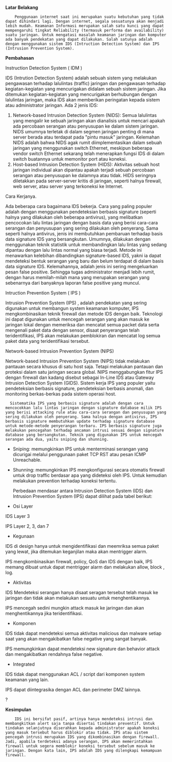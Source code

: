 **Latar Belakang**

        Penggunaan internet saat ini merupakan suatu kebutuhan yang tidak dapat dihindari lagi. Dengan internet, segala sesuatunya akan menjadi lebih mudah. Keamanan Informasi merupakan salah satu kunci yang dapat mempengaruhi tingkat Reliability (termasuk performa dan availability) suatu jaringan. Untuk mengatasi masalah keamanan jaringan dan komputer ada banyak pendekatan yang dapat dilakukan. Salah satunya adalah dengan menggunakan sistem IDS (Intruction Detection System) dan IPS (Intrusion Prevention System).

**Pembahasan**

Instruction Detection System ( IDM )

IDS (Intrution Detection System) adalah sebuah sistem yang melakukan pengawasan terhadap lalulintas (traffic) jaringan dan pengawasan terhadap kegiatan-kegiatan yang mencurigakan didalam sebuah sistem jaringan. Jika ditemukan kegiatan-kegiatan yang mencurigakan berhubungan dengan lalulintas jaringan, maka IDS akan memberikan peringatan kepada sistem atau administrator jaringan. Ada 2 jenis IDS:

1. Network-based Intrusion Detection System (NIDS): Semua lalulintas yang mengalir ke sebuah jaringan akan dianalisis untuk mencari apakah ada percobaan serangan atau penyusupan ke dalam sistem jaringan. NIDS umumnya terletak di dalam segmen jaringan penting di mana server berada atau terdapat pada &quot;pintu masuk&quot; jaringan. Kelemahan NIDS adalah bahwa NIDS agak rumit diimplementasikan dalam sebuah jaringan yang menggunakan switch Ethernet, meskipun beberapa vendor switch Ethernet sekarang telah menerapkan fungsi IDS di dalam switch buatannya untuk memonitor port atau koneksi.
2. Host-based Intrusion Detection System (HIDS): Aktivitas sebuah host jaringan individual akan dipantau apakah terjadi sebuah percobaan serangan atau penyusupan ke dalamnya atau tidak. HIDS seringnya diletakkan pada server-server kritis di jaringan, seperti halnya firewall, web server, atau server yang terkoneksi ke Internet.

Cara Kerjanya.

Ada beberapa cara bagaimana IDS bekerja. Cara yang paling populer adalah dengan menggunakan pendeteksian berbasis signature (seperti halnya yang dilakukan oleh beberapa antivirus), yang melibatkan pencocokan lalu lintas jaringan dengan basis data yang berisi cara-cara serangan dan penyusupan yang sering dilakukan oleh penyerang. Sama seperti halnya antivirus, jenis ini membutuhkan pembaruan terhadap basis data signature IDS yang bersangkutan. Umumnya, dilakukan dengan menggunakan teknik statistik untuk membandingkan lalu lintas yang sedang dipantau dengan lalu lintas normal yang biasa terjadi. Metode ini menawarkan kelebihan dibandingkan signature-based IDS, yakni ia dapat mendeteksi bentuk serangan yang baru dan belum terdapat di dalam basis data signature IDS. Kelemahannya, adalah jenis ini sering mengeluarkan pesan false positive. Sehingga tugas administrator menjadi lebih rumit, dengan harus memilah-milah mana yang merupakan serangan yang sebenarnya dari banyaknya laporan false positive yang muncul.

Intruction Prevention System ( IPS )

Intrusion Prevention System (IPS) , adalah pendekatan yang sering digunakan untuk membangun system keamanan komputer, IPS mengkombinasikan teknik firewall dan metode IDS dengan baik. Teknologi ini dapat digunakan untuk mencegah serangan yang akan masuk ke jaringan lokal dengan memeriksa dan mencatat semua packet data serta mengenali paket data dengan sensor, disaat penyerangan telah teridentifikasi, IPS akan melakukan pemblokiran dan mencatat log semua paket data yang teridentifikasi tersebut.

Network-based Intrusion Prevention System (NIPS)

Network-based Intrusion Prevention System (NIPS) tidak melakukan pantauan secara khusus di satu host saja. Tetapi melakukan pantauan dan proteksi dalam satu jaringan secara global. NIPS menggabungkan fitur IPS dengan firewall dan kadang disebut sebagai In-Line IDS atau Gateway Intrusion Detection System (GIDS). Sistem kerja IPS yang populer yaitu pendeteksian berbasis signature, pendeteksian berbasis anomali, dan monitoring berkas-berkas pada sistem operasi host.

      Sistematika IPS yang berbasis signature adalah dengan cara mencocokkan lalu lintas jaringan dengan signature database milik IPS yang berisi attacking rule atau cara-cara serangan dan penyusupan yang sering dilakukan oleh penyerang. Sama halnya dengan antivirus, IPS berbasis signature membutuhkan update terhadap signature database untuk metode-metode penyerangan terbaru. IPS berbasis signature juga melakukan pencegahan terhadap ancaman intrusi sesuai dengan signature database yang bersangkutan. Teknik yang digunakan IPS untuk mencegah serangan ada dua, yaitu sniping dan shunning.

- Sniping: memungkinkan IPS untuk menterminasi serangan yang dicurigai melalui penggunaan paket TCP RST atau pesan ICMP Unreachable.
-   Shunning: memungkinkan IPS mengkonfigurasi secara otomatis firewall untuk drop traffic berdasar apa yang dideteksi oleh IPS. Untuk kemudian melakukan prevention terhadap koneksi tertentu.

      Perbedaan mendasar antara Intrusion Detection System (IDS) dan Intrusion Prevention System (IPS) dapat dilihat pada tabel berikut:

- Osi Layer

IDS Layer 3

IPS Layer 2, 3, dan 7

- Kegunaan

IDS di design hanya untuk mengidentifikasi dan meemriksa semua paket yang lewat, jika ditemukan keganjilan maka akan mentrigger alarm.

IPS mengkombinasikan firewall, policy, QoS dan IDS dengan baik, IPS memang dibuat untuk dapat mentrigger alarm dan melakukan allow, block , log.

- Aktivitas

IDS Mendeteksi serangan hanya disaat seragan tersebut telah masuk ke jaringan dan tidak akan melakukan sesuatu untuk menghentikannya.

IPS mencegah sedini mungkin attack masuk ke jaringan dan akan menghentikannya jika teridentifikasi.

- Komponen

IDS tidak dapat mendeteksi semua aktivitas malicious dan malware setiap saat yang akan mengakibatkan false negative yang sangat banyak.

IPS memungkinkan dapat mendeteksi new signature dan behavior attack dan mengakibatkan rendahnya false negative.

- Integrated

IDS tidak dapat menggunakan ACL / script dari komponen system keamanan yang lain.

IPS dapat diintegrasika dengan ACL dan perimeter DMZ lainnya.

?

**Kesimpulan**

        IDS ini bersifat pasif, artinya hanya mendeteksi intrusi dan membangkitkan alert saja tanpa disertai tindakan preventif. Untuk tindakan selanjutnya diserahkan kepada administrator apakah koneksi yang masuk tersebut harus diblokir atau tidak. IPS atau sistem pencegah intrusi merupakan IDS yang dikombinasikan dengan firewall. Jadi, apabila terdeteksi adanya serangan, IPS akan memerintahkan firewall untuk segera memblokir koneksi tersebut sebelum masuk ke jaringan. Dengan kata lain, IPS adalah IDS yang dilengkapi kemampuan firewall.